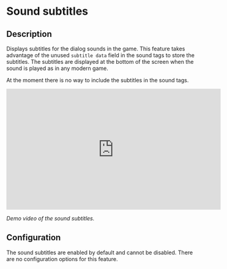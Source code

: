 # Sound subtitles

## Description

Displays subtitles for the dialog sounds in the game. This feature takes advantage of the unused
`subtitle data` field in the sound tags to store the subtitles. The subtitles are displayed at the 
bottom of the screen when the sound is played as in any modern game.

At the moment there is no way to include the subtitles in the sound tags.

<iframe width="560" height="315" src="https://www.youtube.com/embed/2Aw5ejhdtbE?si=krrqm2WPuQtJYrS2" title="YouTube video player" frameborder="0" allow="accelerometer; autoplay; clipboard-write; encrypted-media; gyroscope; picture-in-picture; web-share" referrerpolicy="strict-origin-when-cross-origin" allowfullscreen></iframe>

*Demo video of the sound subtitles.*

## Configuration

The sound subtitles are enabled by default and cannot be disabled. There are no configuration options
for this feature.
